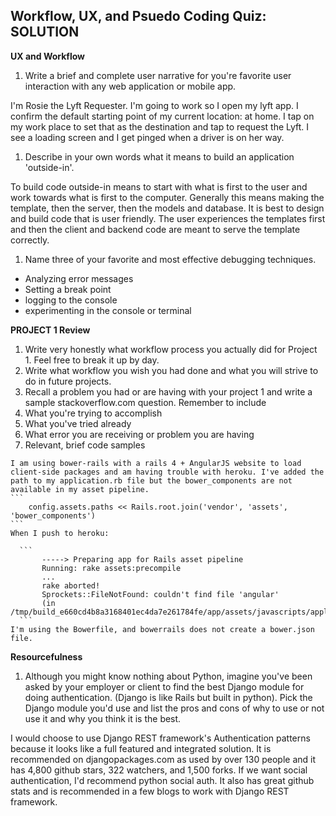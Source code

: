 ## Workflow, UX, and Psuedo Coding Quiz: SOLUTION

**UX and Workflow**

1. Write a brief and complete user narrative for you're favorite user interaction with any web application or mobile app.

  I'm Rosie the Lyft Requester. I'm going to work so I open my lyft app. I confirm the default starting point of my current location: at home. I tap on my work place to set that as the destination and tap to request the Lyft. I see a loading screen and I get pinged when a driver is on her way.

1. Describe in your own words what it means to build an application 'outside-in'.

  To build code outside-in means to start with what is first to the user and work towards what is first to the computer. Generally this means making the template, then the server, then the models and database. It is best to design and build code that is user friendly. The user experiences the templates first and then the client and backend code are meant to serve the template correctly.

1. Name three of your favorite and most effective debugging techniques.

  * Analyzing error messages
  * Setting a break point
  * logging to the console
  * experimenting in the console or terminal

**PROJECT 1 Review**
1. Write very honestly what workflow process you actually did for Project 1. Feel free to break it up by day.  
1. Write what workflow you wish you had done and what you will strive to do in future projects.
1. Recall a problem you had or are having with your project 1 and write a sample stackoverflow.com question. Remember to include
  1. What you're trying to accomplish
  1. What you've tried already
  1. What error you are receiving or problem you are having
  1. Relevant, brief code samples

    I am using bower-rails with a rails 4 + AngularJS website to load client-side packages and am having trouble with heroku. I've added the path to my application.rb file but the bower_components are not available in my asset pipeline.
    ```
        config.assets.paths << Rails.root.join('vendor', 'assets', 'bower_components')
    ```
    When I push to heroku:

      ```
           -----> Preparing app for Rails asset pipeline
           Running: rake assets:precompile
           ...
           rake aborted!
           Sprockets::FileNotFound: couldn't find file 'angular'
           (in /tmp/build_e660cd4b8a3168401ec4da7e261784fe/app/assets/javascripts/application.js:18)
      ```
    I'm using the Bowerfile, and bowerrails does not create a bower.json file.

**Resourcefulness**

1. Although you might know nothing about Python, imagine you've been asked by your employer or client to find the best Django module for doing authentication. (Django is like Rails but built in python). Pick the Django module you'd use and list the pros and cons of why to use or not use it and why you think it is the best.

  I would choose to use Django REST framework's Authentication patterns because it looks like a full featured and integrated solution. It is recommended on djangopackages.com as used by over 130 people and it has 4,800 github stars, 322 watchers, and 1,500 forks. If we want social authentication, I'd recommend python social auth. It also has great github stats and is recommended in a few blogs to work with Django REST framework.
